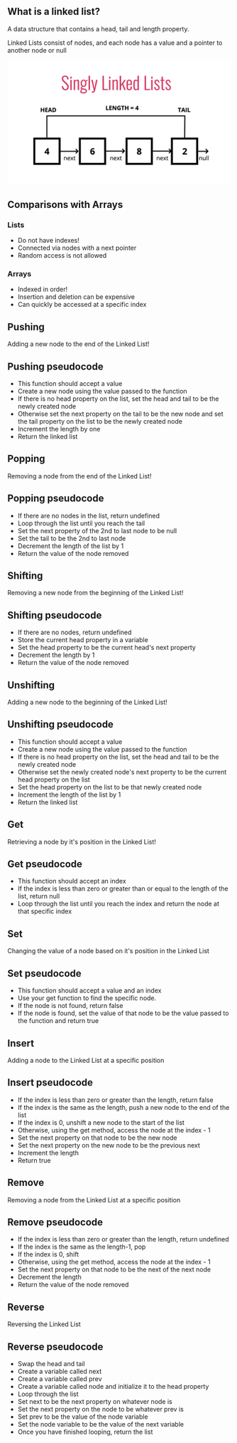 ## What is a linked list?

A data structure that contains a head, tail and length property.

Linked Lists consist of nodes, and each node has a value and a pointer to another node or null

![Singly Linked List](sls.png)

## Comparisons with Arrays

### Lists

* Do not have indexes!
* Connected via nodes with a next pointer
* Random access is not allowed

### Arrays

* Indexed in order!
* Insertion and deletion can be expensive
* Can quickly be accessed at a specific index

## Pushing

Adding a new node to the end of the Linked List!

## Pushing pseudocode

* This function should accept a value
* Create a new node using the value passed to the function
* If there is no head property on the list, set the head and tail to be the newly created node
* Otherwise set the next property on the tail to be the new node and set the tail property on the list to be the newly created node
* Increment the length by one
* Return the linked list

## Popping

Removing a node from the end of the Linked List!

## Popping pseudocode

* If there are no nodes in the list, return undefined
* Loop through the list until you reach the tail
* Set the next property of the 2nd to last node to be null
* Set the tail to be the 2nd to last node
* Decrement the length of the list by 1
* Return the value of the node removed

## Shifting

Removing a new node from the beginning of the Linked List!

## Shifting pseudocode

* If there are no nodes, return undefined
* Store the current head property in a variable
* Set the head property to be the current head's next property
* Decrement the length by 1
* Return the value of the node removed

## Unshifting

Adding a new node to the beginning of the Linked List!

## Unshifting pseudocode

* This function should accept a value
* Create a new node using the value passed to the function
* If there is no head property on the list, set the head and tail to be the newly created node
* Otherwise set the newly created node's next property to be the current head property on the list
* Set the head property on the list to be that newly created node
* Increment the length of the list by 1
* Return the linked list

## Get

Retrieving a node by it's position in the Linked List!

## Get pseudocode

* This function should accept an index
* If the index is less than zero or greater than or equal to the length of the list, return null
* Loop through the list until you reach the index and return the node at that specific index

## Set

Changing the value of a node based on it's position in the Linked List

## Set pseudocode

* This function should accept a value and an index
* Use your get function to find the specific node.
* If the node is not found, return false
* If the node is found, set the value of that node to be the value passed to the function and return true

## Insert

Adding a node to the Linked List at a specific position

## Insert pseudocode

* If the index is less than zero or greater than the length, return false
* If the index is the same as the length, push a new node to the end of the list
* If the index is 0, unshift a new node to the start of the list
* Otherwise, using the get method, access the node at the index - 1
* Set the next property on that node to be the new node
* Set the next property on the new node to be the previous next
* Increment the length
* Return true

## Remove

Removing a node from the Linked List at a specific position

## Remove pseudocode

* If the index is less than zero or greater than the length, return undefined
* If the index is the same as the length-1, pop
* If the index is 0, shift
* Otherwise, using the get method, access the node at the index - 1
* Set the next property on that node to be the next of the next node
* Decrement the length
* Return the value of the node removed

## Reverse

Reversing the Linked List

## Reverse pseudocode

* Swap the head and tail
* Create a variable called next
* Create a variable called prev
* Create a variable called node and initialize it to the head property
* Loop through the list
* Set next to be the next property on whatever node is
* Set the next property on the node to be whatever prev is
* Set prev to be the value of the node variable
* Set the node variable to be the value of the next variable
* Once you have finished looping, return the list
